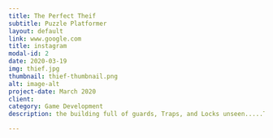 ```yaml
---
title: The Perfect Theif
subtitle: Puzzle Platformer
layout: default
link: www.google.com
title: instagram
modal-id: 2
date: 2020-03-19
img: thief.jpg
thumbnail: thief-thumbnail.png
alt: image-alt
project-date: March 2020
client: 
category: Game Development
description: the building full of guards, Traps, and Locks unseen.....The ability of invisibility and sneak walking might come in handy.

---
```

